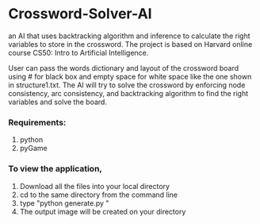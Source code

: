 # Crossword-Solver-AI

an AI that uses backtracking algorithm and inference to calculate the right variables to store in the crossword. The project is based on Harvard online course CS50: Intro to Artificial Intelligence.

User can pass the words dictionary and layout of the crossword board using # for black box and empty space for white space like the one shown in structure1.txt. The 
AI will try to solve the crossword by enforcing node consistency, arc consistency, and backtracking algorithm to find the right variables and solve the board.

### Requirements:
1. python
2. pyGame 
  

### To view the application, 
1. Download all the files into your local directory
2. cd to the same directory from the command line
3. type "python generate.py <name of your structure> <name of file containing words> <name of output image>"
4. The output image will be created on your directory

